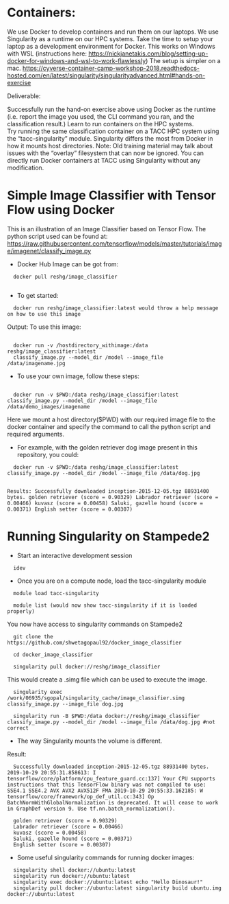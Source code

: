 
# Containers:

We use Docker to develop containers and run them on our laptops.  We use Singularity as a runtime on our HPC systems.  Take the time to setup your laptop as a development environment for Docker.  This works on Windows with WSL (instructions here: https://nickjanetakis.com/blog/setting-up-docker-for-windows-and-wsl-to-work-flawlessly) The setup is simpler on a mac.
https://cyverse-container-camp-workshop-2018.readthedocs-hosted.com/en/latest/singularity/singularityadvanced.html#hands-on-exercise

Deliverable:

Successfully run the hand-on exercise above using Docker as the runtime (i.e. report the image you used, the CLI command you ran, and the classification result.)
Learn to run containers on the HPC systems.  
Try running the same classification container on a TACC HPC system using the “tacc-singularity” module. Singularity differs the most from Docker in how it mounts host directories.  Note: Old training material may talk about issues with the “overlay” filesystem that can now be ignored.  You can directly run Docker containers at TACC using Singularity without any modification.

# Simple Image Classifier with Tensor Flow using Docker

This is an illustration of an Image Classifier based on Tensor Flow. The python script used can be found at: https://raw.githubusercontent.com/tensorflow/models/master/tutorials/image/imagenet/classify_image.py

* Docker Hub Image can be got from:

```
  docker pull reshg/image_classifier
  
```

* To get started:

```
  docker run reshg/image_classifier:latest would throw a help message on how to use this image

```

Output: To use this image:

```

  docker run -v /hostdirectory_withimage:/data reshg/image_classifier:latest
  classify_image.py --model_dir /model --image_file /data/imagename.jpg

```

* To use your own image, follow these steps:

```

  docker run -v $PWD:/data reshg/image_classifier:latest classify_image.py --model_dir /model --image_file /data/demo_images/imagename

```

Here we mount a host directory($PWD) with our required image file to the docker container and specify the command to call the python script and required arguments.

* For example, with the golden retriever dog image present in this repository, you could:

```
  docker run -v $PWD:/data reshg/image_classifier:latest classify_image.py --model_dir /model --image_file /data/dog.jpg

```

```

Results: Successfully downloaded inception-2015-12-05.tgz 88931400 bytes. golden retriever (score = 0.90329) Labrador retriever (score = 0.00466) kuvasz (score = 0.00458) Saluki, gazelle hound (score = 0.00371) English setter (score = 0.00307)

```

# Running Singularity on Stampede2

* Start an interactive development session

```
  idev
```

* Once you are on a compute node, load the tacc-singularity module

```
  module load tacc-singularity
```

```
  module list (would now show tacc-singularity if it is loaded properly)
```

You now have access to singularity commands on Stampede2

```
  git clone the https://github.com/shwetagopaul92/docker_image_classifier

  cd docker_image_classifier

  singularity pull docker://reshg/image_classifier

```

This would create a .simg file which can be used to execute the image.

```
  singularity exec /work/06935/sgopal/singularity_cache/image_classifier.simg classify_image.py --image_file dog.jpg

  singularity run -B $PWD:/data docker://reshg/image_classifier classify_image.py --model_dir /model --image_file /data/dog.jpg #not correct
```

* The way Singularity mounts the volume is different.

Result:

```
  Successfully downloaded inception-2015-12-05.tgz 88931400 bytes. 2019-10-29 20:55:31.858613: I tensorflow/core/platform/cpu_feature_guard.cc:137] Your CPU supports instructions that this TensorFlow binary was not compiled to use: SSE4.1 SSE4.2 AVX AVX2 AVX512F FMA 2019-10-29 20:55:33.162185: W tensorflow/core/framework/op_def_util.cc:343] Op BatchNormWithGlobalNormalization is deprecated. It will cease to work in GraphDef version 9. Use tf.nn.batch_normalization().

  golden retriever (score = 0.90329)
  Labrador retriever (score = 0.00466)
  kuvasz (score = 0.00458)
  Saluki, gazelle hound (score = 0.00371)
  English setter (score = 0.00307)

```

* Some useful singularity commands for running docker images:

```
  singularity shell docker://ubuntu:latest
  singularity run docker://ubuntu:latest
  singularity exec docker://ubuntu:latest echo "Hello Dinosaur!"
  singularity pull docker://ubuntu:latest singularity build ubuntu.img docker://ubuntu:latest
```
